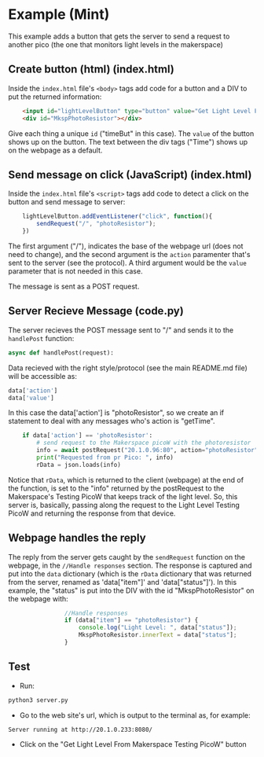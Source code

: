 # Example (Mint)

This example adds a button that gets the server to send a request to another pico (the one that monitors light levels in the makerspace)


## Create button (html) (index.html)
Inside the ```index.html``` file's ```<body>``` tags add code for a button and a DIV to put the returned information:
```html
    <input id="lightLevelButton" type="button" value="Get Light Level From Makerspace Demo PicoW">
    <div id="MkspPhotoResistor"></div>
```
Give each thing a unique ```id``` ("timeBut" in this case). The ```value```  of the button shows up on the button. The text between the div tags ("Time") shows up on the webpage as a default.

## Send message on click (JavaScript) (index.html)
Inside the ```index.html``` file's ```<script>``` tags add code to detect a click on the button and send message to server:
```js
    lightLevelButton.addEventListener("click", function(){
        sendRequest("/", "photoResistor");
    })
```
The first argument ("/"), indicates the base of the webpage url (does not need to change), and the second argument is the ```action``` paramenter that's sent to the server (see the protocol). A third argument would be the ```value``` parameter that is not needed in this case.

The message is sent as a POST request.

## Server Recieve Message (code.py)
The server recieves the POST message sent to "/" and sends it to the ```handlePost``` function:
```python
async def handlePost(request):
```

Data recieved with the right style/protocol (see the main README.md file) will be accessible as:
```python
data['action']
data['value']
```

In this case the data['action'] is "photoResistor", so we create an if statement to deal with any messages who's action is "getTime".
```python
    if data['action'] == 'photoResistor':
        # send request to the Makerspace picoW with the photoresistor
        info = await postRequest("20.1.0.96:80", action="photoResistor", value="")
        print("Requested from pr Pico: ", info)
        rData = json.loads(info)
```

Notice that ```rData```, which is returned to the client (webpage) at the end of the function, is set to the "info" returned by the postRequest to the Makerspace's Testing PicoW that keeps track of the light level. So, this server is, basically, passing along the request to the Light Level Testing PicoW and returning the response from that device.

## Webpage handles the reply
The reply from the server gets caught by the ```sendRequest``` function on the webpage, in the ```//Handle responses``` section. The response is captured and put into the ```data``` dictionary (which is the ```rData``` dictionary that was returned from the server, renamed as 'data["item"]' and 'data["status"]'). In this example, the "status" is put into the DIV with the id "MkspPhotoResistor" on the webpage with:
```js
                //Handle responses
                if (data["item"] == "photoResistor") {
                    console.log("Light Level: ", data["status"]);
                    MkspPhotoResistor.innerText = data["status"];
                }
```

## Test
* Run:
```bash
python3 server.py
```
* Go to the web site's url, which is output to the terminal as, for example:
```
Server running at http://20.1.0.233:8080/
```
* Click on the "Get Light Level From Makerspace Testing PicoW" button

